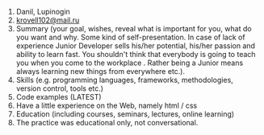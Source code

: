 1. Danil, Lupinogin
2. krovell102@mail.ru
3. Summary (your goal, wishes, reveal what is important for you, what do you want and why.
Some kind of self-presentation. In case of lack of experience  Junior Developer sells his/her potential, his/her passion and ability to learn fast. You shouldn't think that everybody is going to teach you when you come to the workplace . Rather being a Junior means always
learning new things from everywhere etc.).
4. Skills (e.g. programming languages, frameworks, methodologies, version control, tools etc.)
5. Code examples (LATEST)
6. Have a little experience on the Web, namely html / css
7. Education (including courses, seminars, lectures, online learning)
8. The practice was educational only, not conversational.
